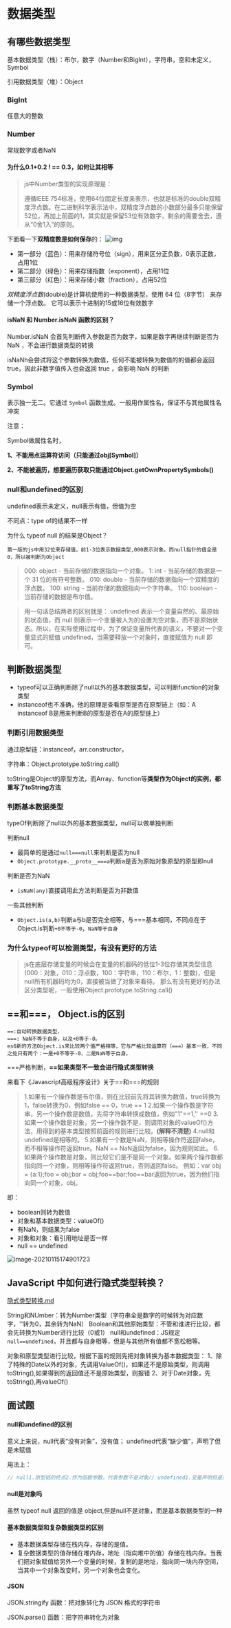 # 数据类型

## 有哪些数据类型

基本数据类型（栈）：布尔，数字（Number和BigInt），字符串，空和未定义，Symbol

引用数据类型（堆）：Object

### BigInt

任意大的整数

### Number

常规数字或者NaN

####  为什么0.1+0.2 ! == 0.3，如何让其相等  

>js中Number类型的实现原理是：
>
>遵循IEEE 754标准，使用64位固定长度来表示，也就是标准的double双精度浮点数。在二进制科学表示法中，双精度浮点数的小数部分最多只能保留52位，再加上前面的1，其实就是保留53位有效数字，剩余的需要舍去，遵从“0舍1入”的原则。

下面看一下**双精度数是如何保存**的： ![img](图片/0cb225cf71d748a8b2d6a5615e402711tplv-k3u1fbpfcp-watermark.awebp)

- 第一部分（蓝色）：用来存储符号位（sign），用来区分正负数，0表示正数，占用1位
- 第二部分（绿色）：用来存储指数（exponent），占用11位
- 第三部分（红色）：用来存储小数（fraction），占用52位

*双精度浮点数*(double)是计算机使用的一种数据类型，使用 64 位（8字节） 来存储一个浮点数。 它可以表示十进制的15或16位有效数字



#### isNaN 和 Number.isNaN 函数的区别？

 Number.isNaN 会首先判断传入参数是否为数字，如果是数字再继续判断是否为 NaN ，不会进行数据类型的转换

isNaNh会尝试将这个参数转换为数值，任何不能被转换为数值的的值都会返回 true，因此非数字值传入也会返回 true ，会影响 NaN 的判断











### Symbol

表示独一无二。它通过 `Symbol` 函数生成。一般用作属性名，保证不与其他属性名冲突

注意：

Symbol做属性名时，

**1、不能用点运算符访问（只能通过obj[Symbol]）**

**2、不能被遍历，想要遍历获取只能通过Object.getOwnPropertySymbols()**





### null和undefined的区别

undefined表示未定义，null表示有值，但值为空

不同点：type of的结果不一样



为什么 typeof null 的结果是Object？

```
第一版的js中用32位来存储值，前1-3位表示数据类型,000表示对象。而null指针的值全是0，所以被判断为Object
```

>000: object   - 当前存储的数据指向一个对象。
>1: int      - 当前存储的数据是一个 31 位的有符号整数。
>010: double   - 当前存储的数据指向一个双精度的浮点数。
>100: string   - 当前存储的数据指向一个字符串。
>110: boolean  - 当前存储的数据是布尔值。



>用一句话总结两者的区别就是：
>undefined 表示一个变量自然的、最原始的状态值，而 null 则表示一个变量被人为的设置为空对象，而不是原始状态。所以，在实际使用过程中，为了保证变量所代表的语义，不要对一个变量显式的赋值 undefined，当需要释放一个对象时，直接赋值为 null 即可。
>
>



## 判断数据类型

- typeof可以正确判断除了null以外的基本数据类型，可以判断function的对象类型
- instanceof也不准确，他的原理是查看原型是否在原型链上（如：A instanceof B是用来判断B的原型是否在A的原型链上）



### 判断引用数据类型

通过原型链：instanceof，arr.constructor，

字符串：Object.prototype.toString.call()

toString是Object的原型方法，而Array、function等**类型作为Object的实例，都重写了toString方法**

### 判断基本数据类型

typeOf判断除了null以外的基本数据类型，null可以做单独判断

判断null

- 最简单的是通过`null===null`来判断是否为null
- `Object.prototype.__proto__===a`判断a是否为原始对象原型的原型即null

判断是否为NaN

- `isNaN(any)`直接调用此方法判断是否为非数值

一些其他判断

- `Object.is(a,b)`判断a与b是否完全相等，与===基本相同，不同点在于Object.is判断`+0不等于-0`，`NaN等于自身`





### 为什么typeof可以检测类型，有没有更好的方法

> js在底层存储变量的时候会在变量的机器码的低位1-3位存储其类型信息(000：对象，010：浮点数，100：字符串，110：布尔，1：整数)，但是null所有机器码均为0，直接被当做了对象来看待。 那么有没有更好的办法区分类型呢，一般使用Object.prototype.toString.call()





## ==和===， Object.is的区别

```
==:自动转换数据类型，
===: NaN不等于自身，以及+0等于-0。
es6新的方法Object.is来比较两个值严格相等，它与严格比较运算符（===）基本一致，不同之处只有两个：一是+0不等于-0，二是NaN等于自身。
```

===严格判断，**==如果类型不一致会进行隐式类型转换**

来看下《Javascript高级程序设计》关于==和===的规则

> 1.如果有一个操作数是布尔值，则在比较前先将其转换为数值，true转换为1，false转换为0，例如false == 0，true == 1
> 2.如果一个操作数是字符串，另一个操作数是数值，先将字符串转换成数值，例如"1"==1,'' ==0
> 3.如果一个操作数是对象，另一个操作数不是，则调用对象的valueOf()方法，用得到的基本类型按照前面的规则进行比较。**(解释不清楚)**
> 4.null和undefined是相等的。
> 5.如果有一个数是NaN，则相等操作符返回false，而不相等操作符返回true。NaN == NaN返回为false，因为规则如此。
> 6.如果两个操作数是对象，则比较它们是不是同一个对象。如果两个操作数都指向同一个对象，则相等操作符返回true，否则返回false。
> 例如：var obj = {a:1};foo = obj;bar = obj;foo==bar;foo==bar返回为true，因为他们指向同一个对象，obj。

即：

- boolean则转为数值
- 对象和基本数据类型：valueOf()
- 有NaN，则结果为false
- 对象和对象：看引用地址是否一样
- null == undefined

![image-20210115174901723](图片/XG2W1RKxSVqwd3n.png)





## JavaScript 中如何进行隐式类型转换？

 [隐式类型转换.md](隐式类型转换.md) 

String和NUmber：转为Number类型（字符串全是数字的时候转为对应数字，''转为0，其余转为NaN）
Boolean和其他原始类型：不管和谁进行比较，都会先转换为Number进行比较（0或1）
null和undefined：JS规定`null==undefined`，并且都与自身相等，但是与其他所有值都不宽松相等。

对象和原型类型进行比较，根据下面的规则先把对象转换为基本数据类型：
1、除了特殊的Date以外的对象，先调用ValueOf()，如果还不是原始类型，则调用toString(),如果得到的返回值还不是原始类型，则报错
2、对于Date对象，先toString(),再valueOf()



## 





## 面试题

#### null和undefined的区别

意义上来说，null代表“没有对象”，没有值； undefined代表“缺少值”，声明了但是未赋值

用法上：

```js
// null1.原型链的终点2.作为函数参数，代表参数不是对象// undefined1.变量声明但是没有赋值2.如果函数调用未给参数，则是undefined3.函数默认返回值为undefined
```

#### null是对象吗

虽然 typeof null 返回的值是 object,但是null不是对象，而是基本数据类型的一种

#### 基本数据类型和复杂数据类型的区别

- 基本数据类型存储在栈内存，存储的是值。
- 复杂数据类型的值存储在堆内存，地址（指向堆中的值）存储在栈内存。当我们把对象赋值给另外一个变量的时候，复制的是地址，指向同一块内存空间，当其中一个对象改变时，另一个对象也会变化。

#### JSON

JSON.stringify 函数：把对象转化为 JSON 格式的字符串

JSON.parse() 函数：把字符串转化为对象

